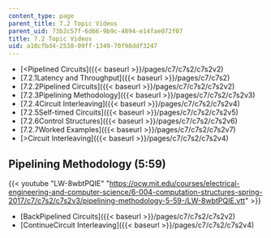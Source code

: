 ```yaml
---
content_type: page
parent_title: 7.2 Topic Videos
parent_uid: 73b2c57f-6d66-9b9c-4894-e14fae072f07
title: 7.2 Topic Videos
uid: a10cfbd4-2538-09ff-1349-70f98ddf3247
---
```


*   [<Pipelined Circuits]({{< baseurl >}}/pages/c7/c7s2/c7s2v2)
*   [7.2.1Latency and Throughput]({{< baseurl >}}/pages/c7/c7s2)
*   [7.2.2Pipelined Circuits]({{< baseurl >}}/pages/c7/c7s2/c7s2v2)
*   [7.2.3Pipelining Methodology]({{< baseurl >}}/pages/c7/c7s2/c7s2v3)
*   [7.2.4Circuit Interleaving]({{< baseurl >}}/pages/c7/c7s2/c7s2v4)
*   [7.2.5Self-timed Circuits]({{< baseurl >}}/pages/c7/c7s2/c7s2v5)
*   [7.2.6Control Structures]({{< baseurl >}}/pages/c7/c7s2/c7s2v6)
*   [7.2.7Worked Examples]({{< baseurl >}}/pages/c7/c7s2/c7s2v7)
*   [\>Circuit Interleaving]({{< baseurl >}}/pages/c7/c7s2/c7s2v4)

Pipelining Methodology (5:59)
-----------------------------

{{< youtube "LW-8wbtPQIE" "https://ocw.mit.edu/courses/electrical-engineering-and-computer-science/6-004-computation-structures-spring-2017/c7/c7s2/c7s2v3/pipelining-methodology-5-59-/LW-8wbtPQIE.vtt" >}}

*   [BackPipelined Circuits]({{< baseurl >}}/pages/c7/c7s2/c7s2v2)
*   [ContinueCircuit Interleaving]({{< baseurl >}}/pages/c7/c7s2/c7s2v4)